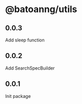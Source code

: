 # @batoanng/utils

## 0.0.3

Add sleep function

## 0.0.2

Add SearchSpecBuilder

## 0.0.1

Init package

